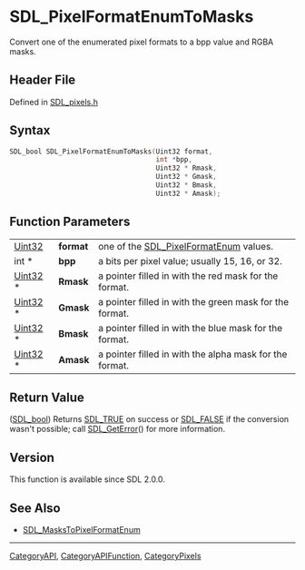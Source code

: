 # SDL_PixelFormatEnumToMasks

Convert one of the enumerated pixel formats to a bpp value and RGBA masks.

## Header File

Defined in [SDL_pixels.h](https://github.com/libsdl-org/SDL/blob/SDL2/include/SDL_pixels.h)

## Syntax

```c
SDL_bool SDL_PixelFormatEnumToMasks(Uint32 format,
                                    int *bpp,
                                    Uint32 * Rmask,
                                    Uint32 * Gmask,
                                    Uint32 * Bmask,
                                    Uint32 * Amask);
```

## Function Parameters

|                    |            |                                                               |
| ------------------ | ---------- | ------------------------------------------------------------- |
| [Uint32](Uint32)   | **format** | one of the [SDL_PixelFormatEnum](SDL_PixelFormatEnum) values. |
| int *              | **bpp**    | a bits per pixel value; usually 15, 16, or 32.                |
| [Uint32](Uint32) * | **Rmask**  | a pointer filled in with the red mask for the format.         |
| [Uint32](Uint32) * | **Gmask**  | a pointer filled in with the green mask for the format.       |
| [Uint32](Uint32) * | **Bmask**  | a pointer filled in with the blue mask for the format.        |
| [Uint32](Uint32) * | **Amask**  | a pointer filled in with the alpha mask for the format.       |

## Return Value

([SDL_bool](SDL_bool)) Returns [SDL_TRUE](SDL_TRUE) on success or
[SDL_FALSE](SDL_FALSE) if the conversion wasn't possible; call
[SDL_GetError](SDL_GetError)() for more information.

## Version

This function is available since SDL 2.0.0.

## See Also

- [SDL_MasksToPixelFormatEnum](SDL_MasksToPixelFormatEnum)






----
[CategoryAPI](CategoryAPI), [CategoryAPIFunction](CategoryAPIFunction), [CategoryPixels](CategoryPixels)

